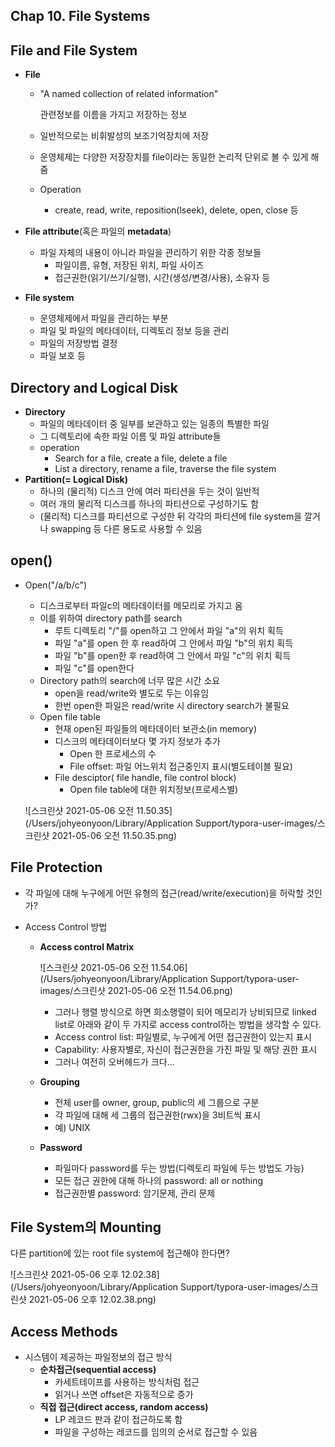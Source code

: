 ## Chap 10. File Systems

## File and File System

- **File**

  - "A named collection of related information"

     관련정보를 이름을 가지고 저장하는 정보

  - 일반적으로는 비휘발성의 보조기억장치에 저장

  - 운영체제는 다양한 저장장치를 file이라는 동일한 논리적 단위로 볼 수 있게 해 줌

  - Operation

    - create, read, write, reposition(lseek), delete, open, close 등

- **File attribute**(혹은 파일의 **metadata**)

  - 파일 자체의 내용이 아니라 파일을 관리하기 위한 각종 정보들
    - 파일이름, 유형, 저장된 위치, 파일 사이즈
    - 접근권한(읽기/쓰기/실행), 시간(생성/변경/사용), 소유자 등

- **File system**

  - 운영체제에서 파일을 관리하는 부분
  - 파일 및 파일의 메타데이터, 디렉토리 정보 등을 관리
  - 파일의 저장방법 결정
  - 파일 보호 등



## Directory and Logical Disk

- **Directory**
  - 파일의 메타데이터 중 일부를 보관하고 있는 일종의 특별한 파일
  - 그 디렉토리에 속한 파일 이름 및 파일 attribute들
  - operation
    - Search for a file, create a file, delete a file
    - List a directory, rename a file, traverse the file system
- **Partition(= Logical Disk)**
  - 하나의 (물리적) 디스크 안에 여러 파티션을 두는 것이 일반적
  - 여러 개의 물리적 디스크를 하나의 파티션으로 구성하기도 함
  - (물리적) 디스크를 파티션으로 구성한 뒤 각각의 파티션에 file system을 깔거나 swapping 등 다른 용도로 사용할 수 있음



## open()

- Open("/a/b/c")

  - 디스크로부터 파일c의 메타데이터를 메모리로 가지고 옴
  - 이를 위하여 directory path를 search
    - 루트 디렉토리 "/"를 open하고 그 안에서 파일 "a"의 위치 획득
    - 파일 "a"를 open 한 후 read하여 그 안에서 파일 "b"의 위치 획득
    - 파일 "b"를 open한 후 read하여 그 안에서 파일 "c"의 위치 획득
    - 파일 "c"를 open한다
  - Directory path의 search에 너무 많은 시간 소요
    - open을 read/write와 별도로 두는 이유임
    - 한번 open한 파일은 read/write 시 directory search가 불필요
  - Open file table
    - 현재 open된 파일들의 메타데이터 보관소(in memory)
    - 디스크의 메타데이터보다 몇 가지 정보가 추가
      - Open 한 프로세스의 수
      - File offset: 파일 어느위치 접근중인지 표시(별도테이블 필요)
    - File desciptor( file handle, file control block)
      - Open file table에 대한 위치정보(프로세스별)

  ![스크린샷 2021-05-06 오전 11.50.35](/Users/johyeonyoon/Library/Application Support/typora-user-images/스크린샷 2021-05-06 오전 11.50.35.png)





## File Protection

- 각 파일에 대해 누구에게 어떤 유형의 접근(read/write/execution)을 허락할 것인가?

- Access Control 방법

  - **Access control Matrix**

    ![스크린샷 2021-05-06 오전 11.54.06](/Users/johyeonyoon/Library/Application Support/typora-user-images/스크린샷 2021-05-06 오전 11.54.06.png)

    - 그러나 행렬 방식으로 하면 희소행렬이 되어 메모리가 낭비되므로 linked list로 아래와 같이 두 가지로 access control하는 방법을 생각할 수 있다.
    - Access control list: 파일별로, 누구에게 어떤 접근권한이 있는지 표시
    - Capability: 사용자별로, 자신이 접근권한을 가진 파일 및 해당 권한 표시
    - 그러나 여전히 오버헤드가 크다...

  - **Grouping**

    - 전체 user를 owner, group, public의 세 그룹으로 구분
    - 각 파일에 대해 세 그룹의 접근권한(rwx)을 3비트씩 표시
    - 예) UNIX

  - **Password**

    - 파일마다 password를 두는 방법(디렉토리 파일에 두는 방법도 가능)
    - 모든 접근 권한에 대해 하나의 password: all or nothing
    - 접근권한별  password: 암기문제, 관리 문제



## File System의 Mounting

다른 partition에 있는 root file system에 접근해야 한다면?

![스크린샷 2021-05-06 오후 12.02.38](/Users/johyeonyoon/Library/Application Support/typora-user-images/스크린샷 2021-05-06 오후 12.02.38.png)



## Access Methods

- 시스템이 제공하는 파일정보의 접근 방식
  - **순차접근(sequential access)**
    - 카세트테이프를 사용하는 방식처럼 접근
    - 읽거나 쓰면 offset은 자동적으로 증가
  - **직접 접근(direct access, random access)**
    - LP 레코드 판과 같이 접근하도록 함
    - 파일을 구성하는 레코드를 임의의 순서로 접근할 수 있음

